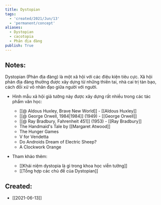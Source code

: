 ```yaml
---
title: Dystopian
tags:
  - 'created/2021/Jun/13'
  - 'permanent/concept'
aliases:
  - Dystopian
  - cacotopia
  - Phản địa đàng
publish: True
---
```

## Notes:
Dystopian (Phản địa đàng) là một xã hội với các điệu kiện tiêu cực. Xã hội phản địa đàng thường được xây dựng từ những thiên tai, nhà cai trị tàn bạo, cách đối xử vô nhân đạo giữa người với người.

- Hình mẫu xã hội giả tưởng này được xây dựng rất nhiều trong các tác phẩm văn học:
	- [[@ Aldous Huxley, Brave New World]] - [[Aldous Huxley]]
	- [[@ George Orwell, 1984|1984]] (1949) - [[George Orwell]]
	- [[@ Ray Bradbury, Fahrenheit 451]] (1953) - [[Ray Bradbury]]
	- The Handmaid's Tale by [[Margaret Atwood]]
	- The Hunger Games
	- V for Vendetta
	- Do Androids Dream of Electric Sheep?
	- A Clockwork Orange

- Tham khảo thêm:
	- [[Khái niệm dystopia là gì trong khoa học viễn tưởng]]
	- [[Tổng hợp các chủ đề của Dystopian]]

## Created:
- [[2021-06-13]]
